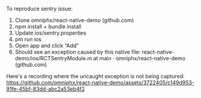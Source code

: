 To reproduce sentry issue:

1. Clone omniphx/react-native-demo (github.com)
2. npm install + bundle install
3. Update ios/sentry.properties
4. pm run ios
5. Open app and click “Add”
6. Should see an exception caused by this native file: react-native-demo/ios/RCTSentryModule.m at main · omniphx/react-native-demo (github.com)

Here's a recording where the uncaught exception is not being captured:
https://github.com/omniphx/react-native-demo/assets/3722405/c149d953-91fe-45bf-83dd-abc2a53eb4f2

